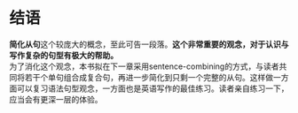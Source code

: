 # 结语

**简化从句**这个较庞大的概念，至此可告一段落。<b>这个非常重要的观念，对于认识与写作复杂的句型有极大的帮助。</b>  
为了消化这个观念，本书拟在下一章采用sentence-combining的方式，与读者共同将若干个单句组合成复合句，再进一步简化到只剩一个完整的从句。这样做一方面可以复习语法句型观念，一方面也是英语写作的最佳练习。读者亲自练习一下，应当会有更深一层的体验。